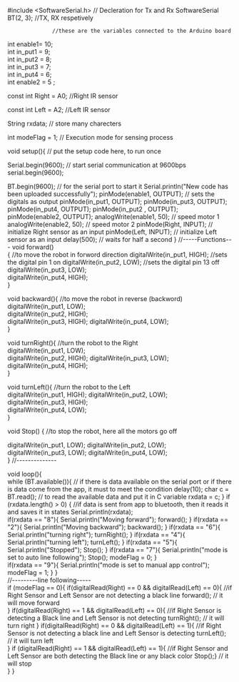 #include <SoftwareSerial.h> // Decleration for Tx and Rx
SoftwareSerial BT(2, 3); //TX, RX respetively          

                  
                  //these are the variables connected to the Arduino board 
int enable1= 10;                
int in_put1 = 9;                    
int  in_put2 = 8;                    
int in_put3 = 7;                    
int in_put4 = 6;                    
int enable2 = 5 ;   
                 
const int Right = A0;    //Right IR sensor  
            
const int Left = A2;     //Left IR sensor         
 
String rxdata; // store many charecters
 
int modeFlag = 1; // Execution mode for sensing process

void setup(){ // put the setup code here, to run once
                             
Serial.begin(9600);  // start serial communication at 9600bps serial.begin(9600);
                    
BT.begin(9600);      // for the serial port to start it
Serial.println("New code has been uploaded successfully");
pinMode(enable1, OUTPUT); // sets the digitals as output
pinMode(in_put1, OUTPUT);
pinMode(in_put3, OUTPUT);
pinMode(in_put4, OUTPUT); 
pinMode(in_put2 , OUTPUT);
pinMode(enable2, OUTPUT);
analogWrite(enable1, 50);   // speed motor 1 
analogWrite(enable2, 50);   // speed motor 2
pinMode(Right, INPUT);  // initialize Right sensor as an input
pinMode(Left, INPUT);   // initialize Left sensor as an input
delay(500); // waits for half a second
}
//-----Functions---
void forward()                
{           //to move the robot in forword direction 
digitalWrite(in_put1, HIGH); //sets the digital pin 1 on
digitalWrite(in_put2, LOW);  //sets the digital pin 13 off
digitalWrite(in_put3, LOW);  
digitalWrite(in_put4, HIGH);  
}
 
void backward(){        //to move the robot in reverse (backword)     
digitalWrite(in_put1, LOW);  
digitalWrite(in_put2, HIGH);      
digitalWrite(in_put3, HIGH);
digitalWrite(in_put4, LOW);  
}
 
void turnRight(){      //turn the robot to the Right      
digitalWrite(in_put1, LOW);  
digitalWrite(in_put2, HIGH);
digitalWrite(in_put3, LOW);  
digitalWrite(in_put4, HIGH);  
}
 
void turnLeft(){     //turn the robot to the Left         
digitalWrite(in_put1, HIGH);
digitalWrite(in_put2, LOW);  
digitalWrite(in_put3, HIGH);  
digitalWrite(in_put4, LOW);  
}
 
void Stop()
{            //to stop the robot, here all the motors go off    
             
digitalWrite(in_put1, LOW);
digitalWrite(in_put2, LOW);  
digitalWrite(in_put3, LOW);
digitalWrite(in_put4, LOW);  
}
//--------------
 
void loop(){  
while (BT.available()){   //  if there is data available on the serial port or if there is data come from the app, it must to meet the condition
  delay(10);
  char c = BT.read();     // to read the available data and put it in C variable
  rxdata = c;
  }
  if (rxdata.length() > 0) {  //if data is sent from app to bluetooth, then it reads it and saves it in states
    Serial.println(rxdata);  
    if(rxdata == "8"){
      Serial.println("Moving forward");
      forward();
     }
     if(rxdata == "2"){
      Serial.println("Moving backward");
      backward();
     }
     if(rxdata == "6"){
      Serial.println("turning right");
      turnRight();
     }
     if(rxdata == "4"){
      Serial.println("turning left");
      turnLeft();
     }
     if(rxdata == "5"){
      Serial.println("Stopped");
      Stop();
     }
     if(rxdata == "7"){
      Serial.println("mode is set to auto line following");
      Stop();
      modeFlag = 0;
     }  
     if(rxdata == "9"){
      Serial.println("mode is set to manual app control");
      modeFlag = 1;
     }
  }        
//---------line following-----  
if (modeFlag == 0){
  if(digitalRead(Right) == 0 && digitalRead(Left) == 0){    //if Right Sensor and Left Sensor are not detecting a black line
    forward();  // it will move forward                                                  
  }
  if(digitalRead(Right) == 1 && digitalRead(Left) == 0){    //if Right Sensor is detecting a Black line and Left Sensor is not detecting
    turnRight(); // it will turn right
  }
  if(digitalRead(Right) == 0 && digitalRead(Left) == 1){    //if Right Sensor is not detecting a black line and Left Sensor is detecting 
    turnLeft();  // it will turn left                                         
    }
  if (digitalRead(Right) == 1 && digitalRead(Left) == 1){   //if Right Sensor and Left Sensor are both detecting the Black line or any black color
    Stop();}     // it will stop        
  }
}
